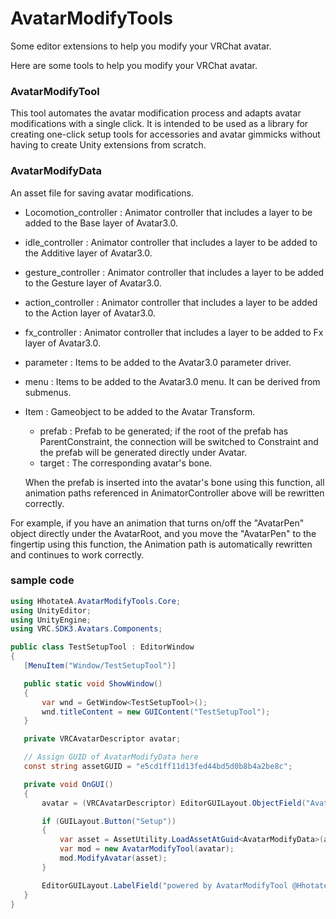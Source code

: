 # AvatarModifyTools

Some editor extensions to help you modify your VRChat avatar.

Here are some tools to help you modify your VRChat avatar.

### AvatarModifyTool
 This tool automates the avatar modification process and adapts avatar modifications with a single click.
 It is intended to be used as a library for creating one-click setup tools for accessories and avatar gimmicks without having to create Unity extensions from scratch.

### AvatarModifyData
  An asset file for saving avatar modifications.

 - Locomotion_controller : Animator controller that includes a layer to be added to the Base layer of Avatar3.0.
 - idle_controller : Animator controller that includes a layer to be added to the Additive layer of Avatar3.0.
 - gesture_controller : Animator controller that includes a layer to be added to the Gesture layer of Avatar3.0.
 - action_controller : Animator controller that includes a layer to be added to the Action layer of Avatar3.0.
 - fx_controller : Animator controller that includes a layer to be added to Fx layer of Avatar3.0.

 - parameter : Items to be added to the Avatar3.0 parameter driver.
 - menu : Items to be added to the Avatar3.0 menu. It can be derived from submenus.

 - Item : Gameobject to be added to the Avatar Transform.
    - prefab : Prefab to be generated; if the root of the prefab has ParentConstraint, the connection will be switched to Constraint and the prefab will be generated directly under Avatar.
    - target : The corresponding avatar's bone.

    When the prefab is inserted into the avatar's bone using this function, all animation paths referenced in AnimatorController above will be rewritten correctly.


  For example, if you have an animation that turns on/off the "AvatarPen" object directly under the AvatarRoot, and you move the "AvatarPen" to the fingertip using this function, the Animation path is automatically rewritten and continues to work correctly.

 ### sample code

 ```c#
using HhotateA.AvatarModifyTools.Core;
using UnityEditor;
using UnityEngine;
using VRC.SDK3.Avatars.Components;

public class TestSetupTool : EditorWindow
{
    [MenuItem("Window/TestSetupTool")]

    public static void ShowWindow()
    {
        var wnd = GetWindow<TestSetupTool>();
        wnd.titleContent = new GUIContent("TestSetupTool");
    }

    private VRCAvatarDescriptor avatar;

    // Assign GUID of AvatarModifyData here
    const string assetGUID = "e5cd1ff11d13fed44bd5d0b8b4a2be8c";

    private void OnGUI()
    {
        avatar = (VRCAvatarDescriptor) EditorGUILayout.ObjectField("Avatar", avatar, typeof(VRCAvatarDescriptor), true);

        if (GUILayout.Button("Setup"))
        {
            var asset = AssetUtility.LoadAssetAtGuid<AvatarModifyData>(assetGUID);
            var mod = new AvatarModifyTool(avatar);
            mod.ModifyAvatar(asset);
        }

        EditorGUILayout.LabelField("powered by AvatarModifyTool @HhotateA_xR");
    }
}
```
